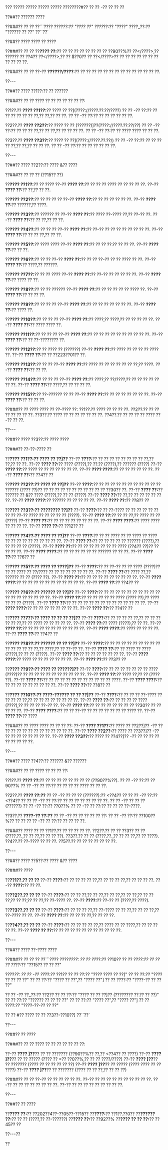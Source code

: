 ??? ????? ????? ????? ????? ????????#?? ?? ?? -?? ?? ?? ??

??##?? ?????? ????

??###?? ?? ??
??```????
????_??:?? "???? ??"
????_??:?? "????"
????_??:?? "?????? ?? ??"
??``??`

??##?? ???? ???? ?? ????

??###?? ?? ??
??**???? ??:**?? ?? ?? ?? ?? ?? ?? ?? ?? <????>??90??%?? ??</????>,?? <????>?????? ?? ??4?? ??</????>,?? ?? <????>$??0?? ?? ??</????>?? ?? ?? ?? ?? ?? ?? ?? ?? ?? ?? ??.

??###?? ?? ??
??-?? **??????/????**:?? ?? ?? ?? ?? ?? ?? ?? ?? ?? ?? ?? ?? ?? ??.

??---

??##?? ???? ??1??:?? ?? ??????

??###?? ?? ??
???? ?? ?? ?? ?? ?? ?? ??:

??1??.?? **???? ??1??:**?? ???? ?? ??](????://????.??.??/????)
??  ?? -?? ??:?? ?? ?? ?? ?? ?? ?? ??,?? ??,?? ?? ??.
??  ?? -?? ??:?? ?? ?? ?? ?? ?? ??.

??2??.?? **???? ??2??:**?? ???? ?? ?? (??????)]??(????://????.??.??/??)
??  ?? -?? ??:?? ?? ?? ?? ??,?? ?? ??,?? ?? ?? ?? ??.
??  ?? -?? ??:?? ?? ???? ???? ?? ?? ??.

??3??.?? **???? ??3??:**?? ???? ?? ??](????://????.??.??/)
??  ?? -?? ??:?? ?? ?? ?? ?? ??,?? ??,?? ?? ?? ??.
??  ?? -?? ??:?? ?? ?? ?? ?? ?? ??.

??---

??##?? ???? ??2??:?? ???? &?? ????

??###?? ?? ?? ?? (??15?? ??)

??**???? ??1??:**?? ?? ????
??-?? **???? ??:**?? ?? ?? ?? ???? ?? ?? ?? ?? ??.
??-?? **???? ??:**?? ??,?? ?? ??.

??**???? ??2??:**?? ?? ?? ?? ??
??-?? **???? ??:**?? ?? ?? ?? ?? ?? ??.
??-?? **???? ??:**?? ??????,?? ????.

??**???? ??3??:**?? ?????? ??
??-?? **???? ??:**?? ???? ??-???? ??,?? ??-?? ??.
??-?? **???? ??:**?? ?? ??,?? ?? ??.

??**???? ??4??:**?? ?? ?? ??
??-?? **???? ??:**?? ??-?? ?? ?? ?? ?? ?? ?? ?? ??.
??-?? **???? ??:**?? ?? ?? ??,?? ?? ??.

??**???? ??5??:**?? ???? ????
??-?? **???? ??:**?? ?? ?? ??.?? ?? ?? ??.
??-?? **???? ??:**?? ?? ??.

??**???? ??6??:**?? ?? ??
??-?? **???? ??:**?? ?? ?? ??-?? ?? ?? ???? ?? ??.
??-?? **???? ??:**?? ????,?? ??????.

??**???? ??7??:**?? ?? ?? ????
??-?? **???? ??:**?? ??-?? ?? ?? ?? ?? ??.
??-?? **???? ??:**?? ???? ?? ??.

??**???? ??8??:**?? ?? ?? ??????
??-?? **???? ??:**?? ?? ?? ?? ?? ?? ???? ??.
??-?? **???? ??:**?? ?? ?? ??.

??**???? ??9??:**?? ?? ?? ??
??-?? **???? ??:**?? ?? ?? ?? ?? ?? ?? ??.
??-?? **???? ??:**?? ???? ??.

??**???? ??10??:**?? ?? ?? ??
??-?? **???? ??:**?? ????,?? ????,?? ?? ?? ?? ?? ??.
??-?? **???? ??:**?? ???? ???? ??.

??**???? ??11??:**?? ?? ?? ??
??-?? **???? ??:**?? ?? ?? ?? ?? ?? ?? ?? ?? ?? ??.
??-?? **???? ??:**?? ?? ??-???????? ??.

??**???? ??12??:**?? ?? ???? ?? (??????)
??-?? **???? ??:**?? ???? ?? ?? ?? ?? ???? ??.
??-?? **???? ??:**?? ?? ??223??01?? ??.

??**???? ??13??:**?? ?? ??
??-?? **???? ??:**?? ???? ?? ?? ?? ?? ?? ?? ??,?? ????.
??-?? **???? ??:**?? ?? ??.

??**???? ??14??:**?? ?? ?? ??
??-?? **???? ??:**?? ????,?? ??/????,?? ?? ?? ?? ?? ?? ?? ??.
??-?? **???? ??:**?? ????,?? ?? ?? ?? ??.

??**???? ??15??:**?? ??-?????? ?? ??
??-?? **???? ??:**?? ?? ?? ?? ?? ?? ?? ??.
??-?? **???? ??:**?? ?? ?? ??.

??###?? ?? ????
???? ?? ??-???? ??:
??1??.?? ???? ?? ?? ?? ??.
??2??.?? ?? ?? ?? ?? ?? ?? ??.
??3??.?? ???? ?? ?? ?? ?? ?? ?? ??.
??4??.?? ?? ?? ?? ?? ???? ??-?? ?? ??.

??---

??##?? ???? ??3??:?? ???? ????

??###?? ??-??-???? ??

??**???? ??1??:?? ???? ?? ??]??**
??-?? **????:**?? ?? ?? ?? ?? ?? ?? ?? ?? ??,?? ??,?? ?? ??.
??-?? **???? ??:**?? ???? (????),?? ??.?? (????),?? ?????? (????)
??-?? **???? ??:**?? ???? ?? ?? ?? ?? ?? ?? ??.
??-?? **???? ????:**?? ?? ?? ?? ?? ?? ??.
??-?? **???? ??:**?? ??4?? ??

??**???? ??2??:?? ???? ?? ??]??**
??-?? **????:**?? ?? ?? ?? ?? ?? ?? ?? ?? ?? ?? ?? ?????? (???? ??)?? ?? ?? ?? ?? ?? ?? ?? ?? ?? ?? ?? ??30?? ??.
??-?? **???? ??:**?? ?????? ?? &?? ???? (????),?? ?? ?? (????)
??-?? **???? ??:**?? ??,?? ?? ?? ?? ?? ?? ??.
??-?? **???? ????:**?? ?????? ?? ?? ?? ?? ??.
??-?? **???? ??:**?? ??8?? ??

??**???? ??3??:?? ???????? ??]??**
??-?? **????:**?? ?? ??-???? ?? ?? ?? ?? ?? ?? ?? ?? ??-?? ???? ?? ?? ?? ?? ?? (????).
??-?? **???? ??:**?? ?? ?? ??,?? ???? ?? ?? (????)
??-?? **???? ??:**?? ?? ?? ?? ?? ?? ?? ?? ??.
??-?? **???? ????:**?? ???? ???? ?? ?? ?? ??.
??-?? **???? ??:**?? ??12?? ??

??**???? ??4??:?? ???? ?? ??]??**
??-?? **????:**?? ?? ?? ???? ?? ?? ???? ?? ???? ?? ?? ?? ?? ?? ?? ?? ?? ?? ??.
??-?? **???? ??:**?? ?? ?? ?? ?? ?? ?????? (????),?? ?? ?? ?? ?? (????).
??-?? **???? ??:**?? ?? ?? ?? ?? ?? ?? ?? ???? (??4?? ??)?? ?? ?? ?? ??.
??-?? **???? ????:**?? ?? ?? ?? ?? ?? ?? ?????? ?? ?? ??.
??-?? **???? ??:**?? ??6?? ??

??**???? ??5??:?? ???? ?? ????]??**
??-?? **????:**?? ?? ??-?? ?? ?? ???? (????)?? ?? ?? ???? ?? ??/???? ?? ?? ?? ?? ?? ?? ?? ??.
??-?? **???? ??:**?? ???? ??,?? ?????? ?? ?? (???? ??).
??-?? **???? ??:**?? ?? ?? ?? ?? ?? ?? ?? ?? ??.
??-?? **???? ????:**?? ?? ?? ?? ?? ?? ?? ?? ?? ?? ?? ??.
??-?? **???? ??:**?? ??4?? ??

??**???? ??6??:?? ?????? ?? ??]??**
??-?? **????:**?? ?? ?? ?? ?? ?? ?? ?? ?? ?? ?? ?? ?? ?? ?? ?? ?? ?? ??.
??-?? **???? ??:**?? ?? ?? ?? ?? ?? ???? (???? ??),?? ???? ?? ?? ?? (????).
??-?? **???? ??:**?? ?? ?? ?? ?? ?? ?? ?? ?? ?? ?? ?? ?? ??.
??-?? **???? ????:**?? ?? ?? ?? ?? ?? ?? ?? ??.
??-?? **???? ??:**?? ??4?? ??

??**???? ??7??:?? ???? ?? ?? ?? ??]??**
??-?? **????:**?? ?? ?? ?? ?? ??,?? ?? ?? ?? ?? ?? ??,?? ?? ???? ?? ?? ?? ?? ??.
??-?? **???? ??:**?? ???? (????),?? ?? ??.
??-?? **???? ??:**?? ?? ?? ?? ?? ?? ?? ?? ?? ?? ??.
??-?? **???? ????:**?? ???? ?? ?? ?? ??.
??-?? **???? ??:**?? ??4?? ??

??**???? ??8??:?? ?????? ?? ?? ??]??**
??-?? **????:**?? ?? ?? ?? ?? ?? ?? ?? ?? ?? ?? ?? ?? ?? ?? ??,?? ????,?? ?? ??-?? ??.
??-?? **???? ??:**?? ?? ???? ?? ???? (????),?? ?? ?? (????).
??-?? **???? ??:**?? ?? ?? ?? ?? ?? ?? ??.
??-?? **???? ????:**?? ???? ?? ?? ?? ?? ?? ?? ??.
??-?? **???? ??:**?? ??3?? ??

??**???? ??9??:?? ???? ?? ??????]??**
??-?? **????:**?? ?? ?? ?? ?? ?? ?? ?? ???? (????)?? ?? ?? ?? ?? ?? ?? ?? ?? ?? ?? ??.
??-?? **???? ??:**?? ???? ??,?? ?? (???? ??).
??-?? **???? ??:**?? ?? ?? ?? ?? ?? ?? ?? ?? ?? ?? ?? ????.
??-?? **???? ????:**?? ?? ?? ?? ?? ?? ?? ?? ?? ??.
??-?? **???? ??:**?? ??8?? ??

??**???? ??10??:?? ????-?????? ?? ?? ??]??**
??-?? **????:**?? ?? ?? ?? ??-???? ?? ?? ?? ?? ??,?? ?? ?? ?? ?? ?? ?? ?? ??.
??-?? **???? ??:**?? ?? ?? ?? ?? ???? (????),?? ?? ?? ?? ??-?? ??.
??-?? **???? ??:**?? ?? ?? ?? ?? ?? ?? ?? ??30?? ?? ?? ?? ?? ??.
??-?? **???? ????:**?? ?? ?? ??-?? ?? ?? ?? ?? ?? ?? ?? ???? ??.
??-?? **???? ??:**?? ????

??###?? ?? ????
???? ?? ?? ?? ??:
??-?? **???? ??1??:**?? ???? ?? ??2??]?? -?? ?? ?? ?? ?? ?? ?? ?? ?? ?? ?? ?? ?? ??.
??-?? **???? ??2??:**?? ???? ?? ??3??]?? -?? ?? ?? ?? ?? ?? ?? ?? ??.
??-?? **???? ??3??:**?? ???? ?? ??4??]?? -?? ?? ?? ?? ?? ?? ?? ?? ?? ??.

??---

??##?? ???? ??4??:?? ?????? &?? ??????

??###?? ?? ??
???? ?? ?? ?? ??:

??1??.?? **???? ??:**?? ?? ?? ?? ?? ?? ?? ?? ?? (??90??%??).
??  ?? -?? ??:?? ??90??%
??  ?? -?? ?? ??:?? ?? ?? ?? ?? ???? ?? ?? ??.

??2??.?? **???? ??:??**
??  ?? -?? ?? ?? ?? (??????):?? <??4?? ??
??    ?? -?? ??:?? <??4?? ??
??    ?? -?? ?? ??:?? ?? ?? ?? ?? ?? ?? ?? ??.
??  ?? -?? ?? ?? ?? (??????)
??    ?? -?? ??:?? ??0??%
??    ?? -?? ?? ??:?? ?? ?? ?? ??-????.

??3??.?? **????-?? ??:??**
??  ?? -?? ?? ?? ?? ?? ?? ??:
??    ?? -?? ??:?? ??100??%?? ?? ??
??    ?? -?? ?? ??:?? ?? ?? ?? ??.

??###?? ???? ?? ??
??1??.?? ?? ?? ?? ?? ??.
??2??.?? ?? ?? ??3?? ?? ?? (????.??.,?? ?? ??,?? ?? ?? ??).
??3??.?? ?? ?? (????.??.,?? ?? ?? ??,?? ?? ????).
??4??.?? ??-???? ?? ?? ??.
??5??.?? ?? ?? ?? ?? ?? ?? ??.

??---

??##?? ???? ??5??:?? ???? &?? ????

??###?? ????

??**??1??.?? ?? ??**
??-?? **????:**?? ?? ?? ?? ?? ??,?? ?? ?? ?? ??,?? ?? ?? ?? ??.
??-?? **????:**?? ?? ??.

??**??2??.?? ?? ??**
??-?? **????:**?? ?? ?? ??,?? ?? ??,?? ?? ??,?? ?? ??,?? ?? ?? ??,?? ?? ??,?? ?? ??,?? ??-???? ??.
??-?? **????:**?? ??-?? ?? (????,?? ????).

??**??3??.?? ?? ??**
??-?? **????:**?? ?? ?? ?? ??,?? ??-???? ?? ?? ??,?? ?? ?? ??,?? ??-???? ?? ??.
??-?? **???? ??:**?? ?? ?? ?? ??,?? ?? ?? ??.

??**??4??.?? ?? ??**
??-?? **????:**?? ?? ?? ?? ?? ??,?? ???? ?? ?? ????,?? ?? ?? ?? ?? ??.
??-?? **???? ?? ??:**?? ?? ?? ?? ?? ?? ?? ?? ?? ?? ?? ??.

??---

??##?? ???? ??-???? ????

??###?? ?? ?? ??
??```????
????_????:
?? ?? ??_??:?? ??10??
?? ?? ??_??:?? ??
?? ?? ??_??:?? "??15?? ?? ?? ??"

????_??:
?? ?? -?? ??_??:?? ??1??
??   ?? ??:?? "???? ???? ?? ??]"
??   ?? ??:?? "???? ?? ?? ?? ??"
??   ?? ??:?? "???? ?? ??",?? "???? ??"]
??   ?? ????:?? "????-?? ?? ?? ??"

?? ?? -?? ??_??:?? ??2??
??   ?? ??:?? "???? ?? ?? ??]?? (???????? ??.?? ?? ??)"
??   ?? ??:?? "?????? ?? ?? ?? ??"
??   ?? ??:?? "???? ??",?? "???? ??"]
??   ?? ????:?? "????-??-?? ?? ??"

?? ?? #?? ???? ?? ?? ??3??-??10??]
??``??`

??---

??##?? ?? ????

??###?? ?? ??
???? ?? ?? ?? ?? ?? ?? ??:

??-?? **???? ]??**?? ?? ?? ??????? (??90??%?? ??,?? <??4?? ?? ????)
??-?? **???? ]??**?? ?? ?? ????? (???? ?? =?? ??0??%,?? ?? ?? ????/????)
??-?? **???? ]??**?? ?? ??????? (???? ?? ?? ?? ?? ?? ??)
??-?? **???? ]??**?? ?? ????? (???? ???? ?? ?? ????)
??-?? **???? ]??**?? ?? ??????? (???? ?? ?? ??,?? ?? ?? ??)

??###?? ?? ??
??-?? ?? ?? ?? ?? ?? ??.
??-?? ?? ?? ?? ?? ?? ?? ?? ?? ?? ??.
??-?? ?? ?? ?? ?? ?? ?? ?? ??.
??-?? ?? ?? ?? ?? ?? ?? ?? ?? ??.

??---

??##?? ?? ????

??**???? ??:**?? ??202??4??-??05??-??15??
??**????:**?? ??1??.??0??
??**?????? ??:**?? ?? ?? (????,?? ??-??????)
??**???? ??:**?? ??92??%
??**???? ?? ?? ??:**?? ??45?? ??

??---??

??